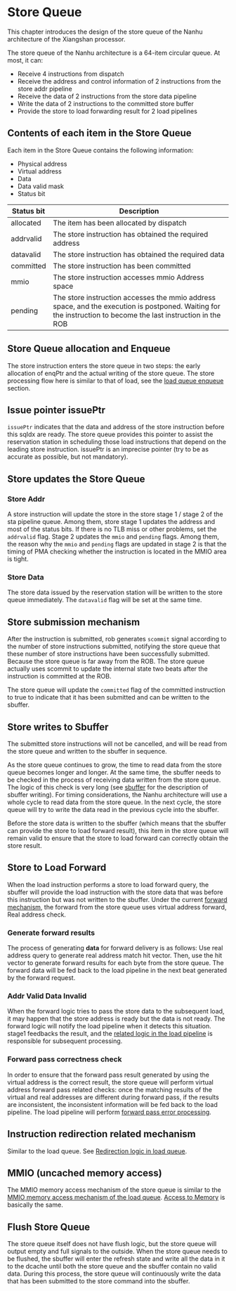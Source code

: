 # Store Queue

This chapter introduces the design of the store queue of the Nanhu architecture of the Xiangshan processor.

The store queue of the Nanhu architecture is a 64-item circular queue. At most, it can:

* Receive 4 instructions from dispatch
* Receive the address and control information of 2 instructions from the store addr pipeline
* ​​Receive the data of 2 instructions from the store data pipeline
* ​​Write the data of 2 instructions to the committed store buffer
* Provide the store to load forwarding result for 2 load pipelines

## Contents of each item in the Store Queue

Each item in the Store Queue contains the following information:

* Physical address
* Virtual address
* Data
* Data valid mask
* Status bit

Status bit|Description
-|-
allocated|The item has been allocated by dispatch
addrvalid|The store instruction has obtained the required address
datavalid|The store instruction has obtained the required data
committed|The store instruction has been committed
mmio|The store instruction accesses mmio Address space
pending|The store instruction accesses the mmio address space, and the execution is postponed. Waiting for the instruction to become the last instruction in the ROB

## Store Queue allocation and Enqueue

The store instruction enters the store queue in two steps: the early allocation of enqPtr and the actual writing of the store queue. The store processing flow here is similar to that of load, see the [load queue enqueue](./load_queue.md#load-queue-enqueue) section.

## Issue pointer issuePtr

`issuePtr` indicates that the data and address of the store instruction before this sqIdx are ready. The store queue provides this pointer to assist the reservation station in scheduling those load instructions that depend on the leading store instruction. issuePtr is an imprecise pointer (try to be as accurate as possible, but not mandatory).

## Store updates the Store Queue

### Store Addr

A store instruction will update the store in the store stage 1 / stage 2 of the sta pipeline queue. Among them, store stage 1 updates the address and most of the status bits. If there is no TLB miss or other problems, set the `addrvalid` flag. Stage 2 updates the `mmio` and `pending` flags. Among them, the reason why the `mmio` and `pending` flags are updated in stage 2 is that the timing of PMA checking whether the instruction is located in the MMIO area is tight.

### Store Data

The store data issued by the reservation station will be written to the store queue immediately. The `datavalid` flag will be set at the same time.

<!-- ### Special cases

* (1) For an mmio instruction with exceptions, we need to mark it as addrvalid (in this way it will trigger an exception when it reaches ROB's head) instead of pending to avoid sending them to lower level.
* (2) For an mmio instruction without exceptions, we mark it as pending. When the instruction reaches ROB's head, StoreQueue sends it to uncache channel. Upon receiving the response, StoreQueue writes back the instruction through arbiter with store units. It will later commit as normal. -->

## Store submission mechanism

After the instruction is submitted, rob generates `scommit` signal according to the number of store instructions submitted, notifying the store queue that these number of store instructions have been successfully submitted. Because the store queue is far away from the ROB. The store queue actually uses scommit to update the internal state two beats after the instruction is committed at the ROB.

The store queue will update the `committed` flag of the committed instruction to true to indicate that it has been submitted and can be written to the sbuffer.

## Store writes to Sbuffer

The submitted store instructions will not be cancelled, and will be read from the store queue and written to the sbuffer in sequence.

As the store queue continues to grow, the time to read data from the store queue becomes longer and longer. At the same time, the sbuffer needs to be checked in the process of receiving data written from the store queue. The logic of this check is very long (see [sbuffer](../lsq/committed_store_buffer.md#) for the description of sbuffer writing). For timing considerations, the Nanhu architecture will use a whole cycle to read data from the store queue. In the next cycle, the store queue will try to write the data read in the previous cycle into the sbuffer.

Before the store data is written to the sbuffer (which means that the sbuffer can provide the store to load forward result), this item in the store queue will remain valid to ensure that the store to load forward can correctly obtain the store result.

## Store to Load Forward

When the load instruction performs a store to load forward query, the sbuffer will provide the load instruction with the store data that was before this instruction but was not written to the sbuffer. Under the current [forward mechanism](../mechanism.md#store-to-load-forward), the forward from the store queue uses virtual address forward, Real address check.

### Generate forward results

<!-- Compare deqPtr (deqPtr) and forward.sqIdx, we have two cases:

* (1) if they have the same flag, we need to check range(tail, sqIdx)

* (2) if they have different flags, we need to check range(tail, LoadQueueSize) and range(0, sqIdx) -->

The process of generating **data** for forward delivery is as follows: Use real address query to generate real address match hit vector. Then, use the hit vector to generate forward results for each byte from the store queue. The forward data will be fed back to the load pipeline in the next beat generated by the forward request.

### Addr Valid Data Invalid

When the forward logic tries to pass the store data to the subsequent load, it may happen that the store address is ready but the data is not ready. The forward logic will notify the load pipeline when it detects this situation. stage1 feedbacks the result, and the [related logic in the load pipeline](../fu/load_pipeline.md#store-data-invalid) is responsible for subsequent processing.

### Forward pass correctness check

In order to ensure that the forward pass result generated by using the virtual address is the correct result, the store queue will perform virtual address forward pass related checks: once the matching results of the virtual and real addresses are different during forward pass, if the results are inconsistent, the inconsistent information will be fed back to the load pipeline. The load pipeline will perform [forward pass error processing](../fu/load_pipeline.md#forward-failure).

## Instruction redirection related mechanism

Similar to the load queue. See [Redirection logic in load queue](../lsq/load_queue.md#redirect).

## MMIO (uncached memory access)

The MMIO memory access mechanism of the store queue is similar to the [MMIO memory access mechanism of the load queue](../lsq/load_queue.md#redirect). [Access to Memory](../lsq/load_queue.md#mmio-uncached-%E8%AE%BF%E5%AD%98) is basically the same.

## Flush Store Queue

The store queue itself does not have flush logic, but the store queue will output empty and full signals to the outside. When the store queue needs to be flushed, the sbuffer will enter the refresh state and write all the data in it to the dcache until both the store queue and the sbuffer contain no valid data. During this process, the store queue will continuously write the data that has been submitted to the store command into the sbuffer.
